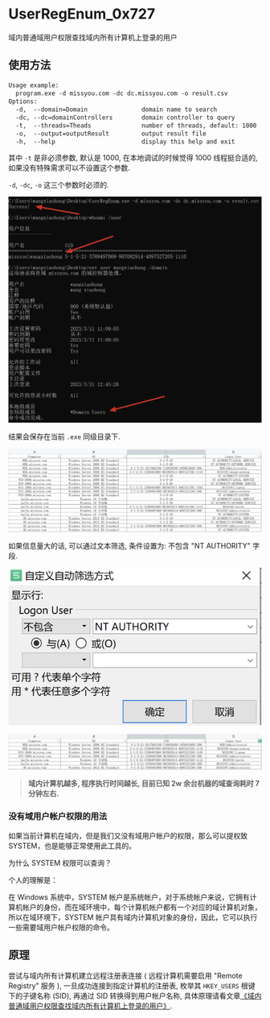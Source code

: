 # UserRegEnum_0x727

域内普通域用户权限查找域内所有计算机上登录的用户

## 使用方法

```
Usage example:
  program.exe -d missyou.com -dc dc.missyou.com -o result.csv
Options:
  -d,  --domain=Domain               domain name to search
  -dc, --dc=domainControllers        domain controller to query
  -t,  --threads=Theads              number of threads, default: 1000
  -o,  --output=outputResult         output result file
  -h,  --help                        display this help and exit
```

其中 `-t` 是非必须参数, 默认是 1000, 在本地调试的时候觉得 1000 线程挺合适的, 如果没有特殊需求可以不设置这个参数.

`-d`, `-dc`, `-o` 这三个参数时必须的.

![image](https://github.com/0x727/UserRegEnum_0x727/blob/master/Pictures/Xnip2023-03-31_12-50-08.png)

结果会保存在当前 `.exe` 同级目录下.

![image](https://github.com/0x727/UserRegEnum_0x727/blob/master/Pictures/Pasted%20image%2020230408204134.png)

如果信息量大的话, 可以通过文本筛选, 条件设置为: 不包含 "NT AUTHORITY" 字段.

![image](https://github.com/0x727/UserRegEnum_0x727/blob/master/Pictures/Pasted%20image%2020230408202607.png)

![image](https://github.com/0x727/UserRegEnum_0x727/blob/master/Pictures/Pasted%20image%2020230408203110.png)

>**域内计算机越多, 程序执行时间越长, 目前已知 2w 余台机器的域查询耗时 7 分钟左右.**

### 没有域用户帐户权限的用法

如果当前计算机在域内，但是我们又没有域用户帐户的权限，那么可以提权致 SYSTEM，也是能够正常使用此工具的。

为什么 SYSTEM 权限可以查询？

个人的理解是：

在 Windows 系统中，SYSTEM 帐户是系统帐户，对于系统帐户来说，它拥有计算机帐户的身份，而在域环境中，每个计算机帐户都有一个对应的域计算机对象，所以在域环境下，SYSTEM 帐户具有域内计算机对象的身份，因此，它可以执行一些需要域用户帐户权限的命令。

## 原理

尝试与域内所有计算机建立远程注册表连接 ( 远程计算机需要启用 "Remote Registry" 服务 ), 一旦成功连接到指定计算机的注册表, 枚举其 `HKEY_USERS` 根键下的子键名称 (SID), 再通过 SID 转换得到用户帐户名称, 具体原理请看文章[《域内普通域用户权限查找域内所有计算机上登录的用户》](https://trya9ain.github.io/posts/%E6%9E%9A%E4%B8%BE%E5%9F%9F%E5%86%85%E8%AE%A1%E7%AE%97%E6%9C%BA%E4%B8%8A%E7%99%BB%E5%BD%95%E7%9A%84%E7%94%A8%E6%88%B7/).
